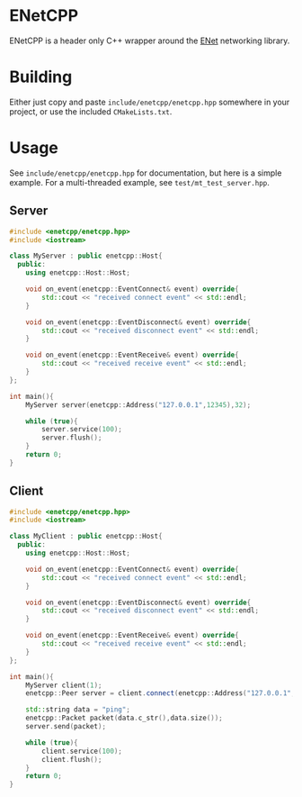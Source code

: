 # ENetCPP

ENetCPP is a header only C++ wrapper around the [ENet](https://github.com/lsalzman/enet) networking library.

# Building
Either just copy and paste `include/enetcpp/enetcpp.hpp` somewhere in your project, or use the included `CMakeLists.txt`.

# Usage

See `include/enetcpp/enetcpp.hpp` for documentation, but here is a simple example. For a multi-threaded example, see `test/mt_test_server.hpp`.

## Server

```c++
#include <enetcpp/enetcpp.hpp>
#include <iostream>

class MyServer : public enetcpp::Host{
  public:
    using enetcpp::Host::Host;

    void on_event(enetcpp::EventConnect& event) override{
        std::cout << "received connect event" << std::endl;
    }

    void on_event(enetcpp::EventDisconnect& event) override{
        std::cout << "received disconnect event" << std::endl;
    }

    void on_event(enetcpp::EventReceive& event) override{
        std::cout << "received receive event" << std::endl;
    }
};

int main(){
    MyServer server(enetcpp::Address("127.0.0.1",12345),32);

    while (true){
        server.service(100);
        server.flush();
    }
    return 0;
}
```

## Client
```c++
#include <enetcpp/enetcpp.hpp>
#include <iostream>

class MyClient : public enetcpp::Host{
  public:
    using enetcpp::Host::Host;

    void on_event(enetcpp::EventConnect& event) override{
        std::cout << "received connect event" << std::endl;
    }

    void on_event(enetcpp::EventDisconnect& event) override{
        std::cout << "received disconnect event" << std::endl;
    }

    void on_event(enetcpp::EventReceive& event) override{
        std::cout << "received receive event" << std::endl;
    }
};

int main(){
    MyServer client(1);
    enetcpp::Peer server = client.connect(enetcpp::Address("127.0.0.1",12345));

    std::string data = "ping";
    enetcpp::Packet packet(data.c_str(),data.size());
    server.send(packet);

    while (true){
        client.service(100);
        client.flush();
    }
    return 0;
}
```